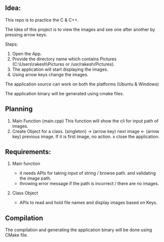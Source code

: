 ## Idea:
This repo is to practice the C & C++. 

The Idea of this project is to view the images and see one after another by pressing arrow keys. 

Steps:

1. Open the App.
2. Provide the directory name which contains Pictures (C:\Users\rakesh\Pictures or /usr/rakesh/Pictures).
3. The application will start displaying the images.
4. Using arrow keys change the images.

The application source can work on both the platforms (Ubuntu & Windows)

The application binary will be generated using cmake files.
 
## Planning 

1. Main Function (main.cpp)
       This function will show the cli for input path of images.
2. Create Object for a class. (singleton)
        -> (arrow key) next image
        <- (arrow key) previous image. If it is first image, no action.
        x close the application.
        

## Requirements:

1. Main function 
      * it needs APIs for taking input of string / browse path. and validating the image path.
      * throwing error message if the path is incorrect / there are no images.
2. Class Object

      * APIs to read and hold file names and display images based on Keys.

## Compilation 

The compilation and generating the application binary will be done using CMake file. 
